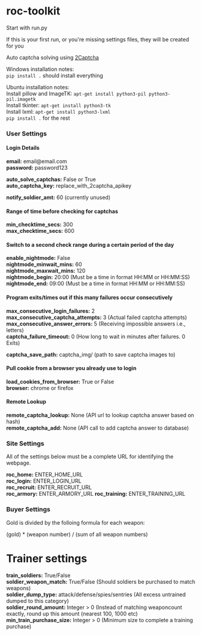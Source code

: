 # roc-toolkit

Start with run.py

If this is your first run, or you're missing settings files, they will be created for you

Auto captcha solving using [2Captcha](https://2captcha.com/)


Windows installation notes:  
`pip install .` should install everything


Ubuntu installation notes:  
Install pillow and ImageTK:
`apt-get install python3-pil python3-pil.imagetk`  
Install tkinter:
`apt-get install python3-tk`  
Install lxml:
`apt-get install python3-lxml`  
`pip install .` for the rest


### User Settings

#### Login Details  
**email:** email<span>@email.</span>com  
**password:** password123  


**auto_solve_captchas:** False or True  
**auto_captcha_key:** replace_with_2captcha_apikey  

**notify_soldier_amt:** 60  (currently unused)  

#### Range of time before checking for captchas
**min_checktime_secs:** 300  
**max_checktime_secs:** 600    

#### Switch to a second check range during a certain period of the day
**enable_nightmode:** False  
**nightmode_minwait_mins:** 60  
**nightmode_maxwait_mins:** 120  
**nightmode_begin:** 20:00  (Must be a time in format HH:MM or HH:MM:SS)  
**nightmode_end:** 09:00   (Must be a time in format HH:MM or HH:MM:SS)  

#### Program exits/times out if this many failures occur consecutively 
**max_consecutive_login_failures:** 2  
**max_consecutive_captcha_attempts:** 3 (Actual failed captcha attempts)  
**max_consecutive_answer_errors:** 5   (Receiving impossible answers i.e., letters)  
**captcha_failure_timeout:** 0 (How long to wait in minutes after failures. 0 Exits)

**captcha_save_path:** captcha_img/  (path to save captcha images to)  

#### Pull cookie from a browser you already use to login
**load_cookies_from_browser:** True or False  
**browser:** chrome or firefox

#### Remote Lookup
**remote_captcha_lookup:** None (API url to lookup captcha answer based on hash)  
**remote_captcha_add:** None (API call to add captcha answer to database)



### Site Settings
All of the settings below must be a complete URL for identifying the webpage.

**roc_home:** ENTER_HOME_URL  
**roc_login:** ENTER_LOGIN_URL  
**roc_recruit:** ENTER_RECRUIT_URL  
**roc_armory:** ENTER_ARMORY_URL
**roc_training:** ENTER_TRAINING_URL

### Buyer Settings
Gold is divided by the folloing formula for each weapon:

(gold) * (weapon number) / (sum of all weapon numbers)

#  Trainer settings
**train_soldiers:** True/False  
**soldier_weapon_match:** True/False (Should soldiers be purchased to match weapons)  
**soldier_dump_type:** attack/defense/spies/sentries (All excess untrained dumped to this category)  
**soldier_round_amount:** Integer > 0 (Instead of matching weaponcount exactly, round up this amount (nearest 100, 1000 etc)  
**min_train_purchase_size:** Integer > 0 (Minimum size to complete a training purchase)  
